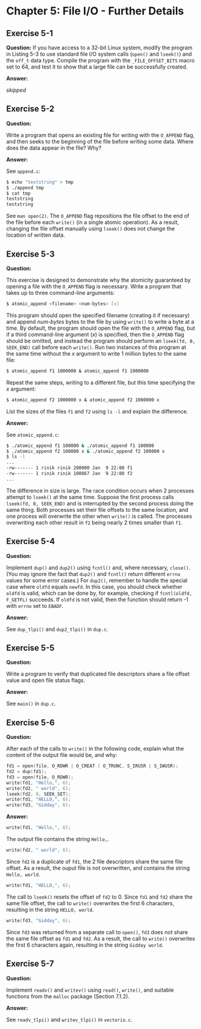 # Chapter 5: File I/O - Further Details

## Exercise 5-1

**Question:**
If you have access to a 32-bit Linux system, modify the program in Listing 5-3 to use standard file I/O system calls (`open()` and `lseek()`) and the `off_t` data type. Compile the program with the `_FILE_OFFSET_BITS` macro set to 64, and test it to show that a large file can be successfully created.

**Answer:**

*skipped*

## Exercise 5-2

**Question:**

Write a program that opens an existing file for writing with the `O_APPEND` flag, and then seeks to the beginning of the file before writing some data. Where does the data appear in the file? Why?

**Answer:**

See `append.c`:
```sh
$ echo "teststring" > tmp
$ ./append tmp
$ cat tmp
teststring
teststring
```
See `man open(2)`. The `O_APPEND` flag repositions the file offset to the end of the file before each `write()` (in a single atomic operation). As a result, changing the file offset manually using `lseek()` does not change the location of written data.

## Exercise 5-3

**Question:**

This exercise is designed to demonstrate why the atomicity guaranteed by opening a file with the `O_APPEND` flag is necessary. Write a program that takes up to three command-line arguments:
```sh
$ atomic_append <filename> <num-bytes> [x]
```
This program should open the specified filename (creating it if necessary) and append *num-bytes* bytes to the file by using `write()` to write a byte at a time. By default, the program should open the file with the `O_APPEND` flag, but if a third command-line argument (*x*) is specified, then the `O_APPEND` flag should be omitted, and instead the program should perform an `lseek(fd, 0, SEEK_END)` call before each `write()`. Run two instances of this program at the same time without the *x* argument to write 1 million bytes to the same file:
```sh
$ atomic_append f1 1000000 & atomic_append f1 1000000
```
Repeat the same steps, writing to a different file, but this time specifying the *x* argument:
```sh
$ atomic_append f2 1000000 x & atomic_append f2 1000000 x
```
List the sizes of the files `f1` and `f2` using `ls -l` and explain the difference.

**Answer:**

See `atomic_append.c`:
```sh
$ ./atomic_append f1 100000 & ./atomic_append f1 100000
$ ./atomic_append f2 100000 x & ./atomic_append f2 100000 x
$ ls -l
...
-rw------- 1 rinik rinik 200000 Jan  9 22:00 f1
-rw------- 1 rinik rinik 100867 Jan  9 22:00 f2
...
```
The difference in size is large. The race condition occurs when 2 processes attempt to `lseek()` at the same time. Suppose the first process calls `lseek(fd, 0, SEEK_END)` and is interrupted by the second process doing the same thing. Both processes set their file offsets to the same location, and one process will overwrite the other when `write()` is called. The processes overwriting each other result in `f2` being nearly 2 times smaller than `f1`.

## Exercise 5-4

**Question:**

Implement `dup()` and `dup2()` using `fcntl()` and, where necessary, `close()`. (You may ignore the fact that `dup2()` and `fcntl()` return different `errno` values for some error cases.) For `dup2()`, remember to handle the special case where `oldfd` equals `newfd`. In this case, you should check whether `oldfd` is valid, which can be done by, for example, checking if `fcntl(oldfd, F_GETFL)` succeeds. If `oldfd` is not valid, then the function should return -1 with `errno` set to `EBADF`.

**Answer:**

See `dup_tlpi()` and `dup2_tlpi()` in `dup.c`.

## Exercise 5-5

**Question:**

Write a program to verify that duplicated file descriptors share a file offset value and open file status flags.

**Answer:**

See `main()` in `dup.c`.

## Exercise 5-6

**Question:**

After each of the calls to `write()` in the following code, explain what the content of the output file would be, and why:
```C
fd1 = open(file, O_RDWR | O_CREAT | O_TRUNC, S_IRUSR | S_IWUSR);
fd2 = dup(fd1);
fd3 = open(file, O_RDWR);
write(fd1, "Hello,", 6);
write(fd2, " world", 6);
lseek(fd2, 0, SEEK_SET);
write(fd1, "HELLO,", 6);
write(fd3, "Gidday", 6);
```

**Answer:**
```C
write(fd1, "Hello,", 6);
```
The output file contains the string `Hello,`.
```C
write(fd2, " world", 6);
```
Since `fd2` is a duplicate of `fd1`, the 2 file descriptors share the same file offset. As a result, the ouput file is not overwritten, and contains the string `Hello, world`.
```C
write(fd1, "HELLO,", 6);
```
The call to `lseek()` resets the offset of `fd2` to 0. Since `fd1` and `fd2` share the same file offset, the call to `write()` overwrites the first 6 characters, resulting in the string `HELLO, world`.
```C
write(fd3, "Gidday", 6);
```
Since `fd3` was returned from a separate call to `open()`, `fd3` does not share the same file offset as `fd1` and `fd2`. As a result, the call to `write()` overwrites the first 6 characters again, resulting in the string `Gidday world`.

## Exercise 5-7

**Question:**

Implement `readv()` and `writev()` using `read()`, `write()`, and suitable functions from the `malloc` package (Section 7.1.2).

**Answer:**

See `readv_tlpi()` and `writev_tlpi()` in `vectorio.c`.
